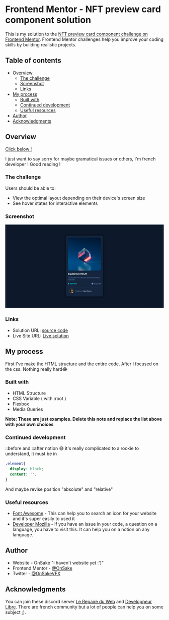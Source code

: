 # Frontend Mentor - NFT preview card component solution

This is my solution to the [NFT preview card component challenge on Frontend Mentor](https://www.frontendmentor.io/challenges/nft-preview-card-component-SbdUL_w0U). Frontend Mentor challenges help you improve your coding skills by building realistic projects. 

## Table of contents

- [Overview](#overview)
  - [The challenge](#the-challenge)
  - [Screenshot](#screenshot)
  - [Links](#links)
- [My process](#my-process)
  - [Built with](#built-with)
  - [Continued development](#continued-development)
  - [Useful resources](#useful-resources)
- [Author](#author)
- [Acknowledgments](#acknowledgments)


## Overview
  [Click below !](#the-challenge) 

  I just want to say sorry for maybe gramatical issues or others, I'm french developer !
  Good reading !
### The challenge

Users should be able to:

- View the optimal layout depending on their device's screen size
- See hover states for interactive elements

### Screenshot

![My Solution](/design/screenshot.png)
### Links

- Solution URL: [source code](https://github.com/OnSake/nft-card)
- Live Site URL: [Live solution](https://onsake.github.io/nft-card/)

## My process
  First I've make the HTML structure and the entire code. After I focused on the css. Nothing really hard😂

### Built with

- HTML Structure
- CSS Variable ( with :root )
- Flexbox
- Media Queries

**Note: These are just examples. Delete this note and replace the list above with your own choices**

### Continued development

::before and ::after notion 😅 it's really complicated to a rookie to understand, it must be in
```css
.element{
  display: block;
  content: '';
} 
```
And maybe revise position "absolute" and "relative"

### Useful resources

- [Font Awesome](https://fontawesome.com/icons) - This can help you to search an icon for your website and it's super easily to used it
- [Developer Mozilla](https://developer.mozilla.org/fr/) - If you have an issue in your code, a question on a language, you have to visit this. It can help you on a notion on any language.

## Author

- Website - OnSake "I haven't website yet :')"
- Frontend Mentor - [@OnSake](https://www.frontendmentor.io/profile/OnSake)
- Twitter - [@OnSakeVFX](https://twitter.com/OnSakeVFX)
## Acknowledgments

You can join these discord server [Le Repaire du Web](https://discord.gg/TsAugAbVxf) and [Developpeur Libre](https://discord.gg/xD2j49vkPn). There are french community but a lot of people can help you on some subject ;). 

